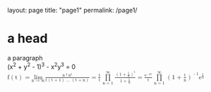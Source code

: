 layout: page
title: "page1"
permalink: /page1/
<html>
<head>
<meta charset="utf-8">
</head>
<body>
    <h1>a head</h1>
    <p>a paragraph</br>
    (x<sup>2</sup> + y<sup>2</sup> - 1)<sup>3</sup> - x<sup>2</sup>y<sup>3</sup> = 0</br>
    <math>
  <mi> f </mi>
  <mrow>
    <mo> ( </mo>
    <mi> t </mi>
    <mo> ) </mo>
  </mrow>
  <mo> = </mo>
  <munder>
    <mrow>
      <mi> lim </mi>
    </mrow>
    <mrow>
      <mi> n </mi>
      <mo> &#x2192;
        <!-- rightwards arrow -->
      </mo>
      <mi> &#x221E;
        <!-- infinity -->
      </mi>
    </mrow>
  </munder>
  <mfrac>
    <mrow>
      <mi> n </mi>
      <mo> ! </mo>
      <msup>
        <mrow>
          <mi> n
            <!-- greek capital letter lambda -->
          </mi>
        </mrow>
        <mrow>
          <mi> t </mi>
        </mrow>
      </msup>
    </mrow>
    <mrow>
      <mi> t </mi>
      <mrow>
        <mo> ( </mo>
        <mi> t </mi>
        <mo> + </mo>
        <mn> 1 </mn>
        <mo> ) </mo>
      </mrow>
      <mo> &#x2026;
        <!-- horizontal ellipsis -->
      </mo>
      <mrow>
        <mo> ( </mo>
        <mi> t </mi>
        <mo> + </mo>
        <mi> n </mi>
        <mo> ) </mo>
      </mrow>
    </mrow>
  </mfrac>
  <mo> = </mo>
  <mfrac>
    <mrow>
      <mn> 1 </mn>
    </mrow>
    <mrow>
      <mi> t </mi>
    </mrow>
  </mfrac>
  <munderover>
    <mrow>
      <mo> &#x220F;
        <!-- n-ary product -->
      </mo>
    </mrow>
    <mrow>
      <mi> n </mi>
      <mo> = </mo>
      <mn> 1 </mn>
    </mrow>
    <mrow>
      <mi> &#x221E;
        <!-- infinity -->
      </mi>
    </mrow>
  </munderover>
  <mfrac>
    <mrow>
      <msup>
        <mrow>
          <mrow>
            <mo> ( </mo>
            <mn> 1 </mn>
            <mo> + </mo>
            <mfrac>
              <mrow>
                <mn> 1 </mn>
              </mrow>
              <mrow>
                <mi> n </mi>
              </mrow>
            </mfrac>
            <mo> ) </mo>
          </mrow>
        </mrow>
        <mrow>
          <mi> t </mi>
        </mrow>
      </msup>
    </mrow>
    <mrow>
      <mn> 1 </mn>
      <mo> + </mo>
      <mfrac>
        <mrow>
          <mi> t </mi>
        </mrow>
        <mrow>
          <mi> n </mi>
        </mrow>
      </mfrac>
    </mrow>
  </mfrac>
  <mo> = </mo>
  <mfrac>
    <mrow>
      <msup>
        <mrow>
          <mi> e </mi>
        </mrow>
        <mrow>
          <mo> - </mo>
          <mi> r </mi>
          <mi> t </mi>
        </mrow>
      </msup>
    </mrow>
    <mrow>
      <mi> t </mi>
    </mrow>
  </mfrac>
  <munderover>
    <mrow>
      <mo> &#x220F;
        <!-- n-ary product -->
      </mo>
    </mrow>
    <mrow>
      <mi> n </mi>
      <mo> = </mo>
      <mn> 1 </mn>
    </mrow>
    <mrow>
      <mi> &#x221E;
        <!-- infinity -->
      </mi>
    </mrow>
  </munderover>
  <msup>
    <mrow>
      <mrow>
        <mo> ( </mo>
        <mn> 1 </mn>
        <mo> + </mo>
        <mfrac>
          <mrow>
            <mi> t </mi>
          </mrow>
          <mrow>
            <mi> n </mi>
          </mrow>
        </mfrac>
        <mo> ) </mo>
      </mrow>
    </mrow>
    <mrow>
      <mo> - </mo>
      <mn> 1 </mn>
    </mrow>
  </msup>
  <msup>
    <mrow>
      <mi> e </mi>
    </mrow>
    <mrow>
      <mfrac>
        <mrow>
          <mi> t </mi>
        </mrow>
        <mrow>
          <mi> n </mi>
        </mrow>
      </mfrac>
    </mrow>
  </msup>
</math>
</p>
</body>
</html>
